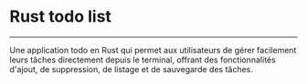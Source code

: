 # Rust todo list <Badge type="tip" text="Rust" />

---

Une application todo en Rust qui permet aux utilisateurs de gérer facilement leurs tâches directement depuis le terminal, offrant des fonctionnalités d'ajout, de suppression, de listage et de sauvegarde des tâches.